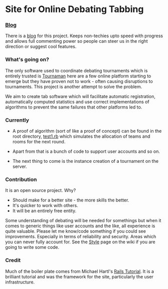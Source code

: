 # Site for Online Debating Tabbing #

### [Blog](http://newtabware.blogspot.com/) ###
There is a [blog](http://newtabware.blogspot.com/) for this project.
Keeps non-techies upto speed with progress and allows full commenting 
power so people can steer us in the right direction or suggest cool features.

### What's going on? ###
The only software used to coordinate debating tournaments which is 
entirely trusted is [Tournaman](http://tournaman.wikidot.com/)
here are a few online platform starting 
to emerge but they have proven not to work - often causing disruptions to 
tournaments. This project is another attempt to solve the problem.

We aim to create tab software which will facilitate automatic registration, 
automatically computed statistics and use correct implementations of algorithms
to prevent the same failures that other platforms led to.

### Currently ###
* A proof of algorithm (sort of like a proof of concept) can be found 
in the root directory, [test1.rb](https://github.com/julianborrey/TabHub/blob/master/test1.rb) 
which simulates the allocation of teams and rooms for the next round.

* Apart from that is a bunch of code to support user accounts and so on.

* The next thing to come is the instance creation of a tournament on the server.

### Contribution ###
It is an open source project. Why?
* Should make for a better site - the more skills the better.
* It's quicker to work with others.
* It will be an entirely free entity.

Some understanding of debating will be needed for somethings but when 
it comes to generic things like user accounts and the like, all 
experience is quite valuable. Please let me know/code something if you 
could see improvements. Especially in terms of reliability and security.
Areas which you can never fully account for. See the 
[Style](https://github.com/julianborrey/superTab/wiki/Style) page on the 
wiki if you are going to write some code.

### Credit ###
Much of the boiler plate comes from Michael Hartl's [Rails Tutorial](http://ruby.railstutorial.org/).
It is a brilliant tutorial and was the framework for the site, particularly the user infrastructure.
